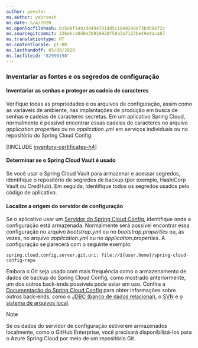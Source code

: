 ```yaml
---
author: yevster
ms.author: yebronsh
ms.date: 5/4/2020
ms.openlocfilehash: b15ebf1491dd494701dd5c18e0248e73bdd86f2c
ms.sourcegitcommit: 226ebca0d0e3b918928f58a3a7127be49e4aca87
ms.translationtype: HT
ms.contentlocale: pt-BR
ms.lasthandoff: 05/08/2020
ms.locfileid: "82990198"
---
```

### <a name="inventory-configuration-sources-and-secrets"></a>Inventariar as fontes e os segredos de configuração

#### <a name="inventory-passwords-and-secure-strings"></a>Inventariar as senhas e proteger as cadeia de caracteres

Verifique todas as propriedades e os arquivos de configuração, assim como as variáveis de ambiente, nas implantações de produção em busca de senhas e cadeias de caracteres secretas. Em um aplicativo Spring Cloud, normalmente é possível encontrar essas cadeias de caracteres no arquivo *application.properties* ou no *application.yml* em serviços individuais ou no repositório do Spring Cloud Config.

[!INCLUDE [inventory-certificates-h4](inventory-certificates-h4.md)]

#### <a name="determine-whether-spring-cloud-vault-is-used"></a>Determinar se o Spring Cloud Vault é usado

Se você usar o Spring Cloud Vault para armazenar e acessar segredos, identifique o repositório de segredos de backup (por exemplo, HashiCorp Vault ou CredHub). Em seguida, identifique todos os segredos usados pelo código de aplicativo.

#### <a name="locate-the-configuration-server-source"></a>Localize a origem do servidor de configuração

Se o aplicativo usar um [Servidor do Spring Cloud Config](https://cloud.spring.io/spring-cloud-config/reference/html/#_spring_cloud_config_server), identifique onde a configuração está armazenada. Normalmente será possível encontrar essa configuração no arquivo *bootstrap.yml* ou no *bootstrap.properties* ou, às vezes, no arquivo *application.yml* ou no *application.properties*. A configuração se parecerá com o seguinte exemplo:

```properties
spring.cloud.config.server.git.uri: file://${user.home}/spring-cloud-config-repo
```

Embora o Git seja usado com mais frequência como o armazenamento de dados de backup do Spring Cloud Config, como mostrado anteriormente, um dos outros back-ends possíveis pode estar em uso. Confira a [Documentação do Spring Cloud Config](https://cloud.spring.io/spring-cloud-config/reference/html/#_environment_repository) para obter informações sobre outros back-ends, como o [JDBC (banco de dados relacional)](https://cloud.spring.io/spring-cloud-config/reference/html/#_jdbc_backend), o [SVN](https://cloud.spring.io/spring-cloud-config/reference/html/#_version_control_backend_filesystem_use) e [o sistema de arquivos local](https://cloud.spring.io/spring-cloud-config/reference/html/#_file_system_backend).

> [!NOTE]
> Se os dados do servidor de configuração estiverem armazenados localmente, como o GitHub Enterprise, você precisará disponibilizá-los para o Azure Spring Cloud por meio de um repositório Git.
